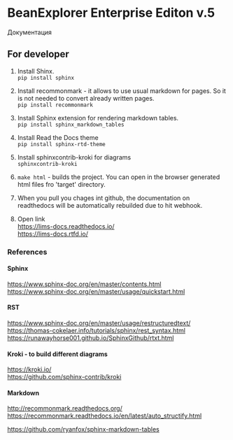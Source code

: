 # BeanExplorer Enterprise Editon v.5
Документация

## For developer

1. Install Shinx.
<br/>```pip install sphinx```

2. Install recommonmark - it allows to use usual markdown for pages.
So it is not needed to convert already written pages.
<br/>```pip install recommonmark```

3. Install  Sphinx extension for rendering markdown tables.
<br/>```pip install sphinx_markdown_tables```

4. Install Read the Docs theme
<br/>```pip install sphinx-rtd-theme```

5. Install sphinxcontrib-kroki for diagrams
<br/>```sphinxcontrib-kroki```

6. ```make html``` - builds the project.
You can open in the browser generated html files fro 'target' directory.

7. When you pull you chages int github, the documentation on readthedocs will be automatically rebuilded due to hit webhook.

8. Open link
<br/>https://lims-docs.readthedocs.io/
<br/>https://lims-docs.rtfd.io/


### References 

#### Sphinx
https://www.sphinx-doc.org/en/master/contents.html
<br/>https://www.sphinx-doc.org/en/master/usage/quickstart.html

#### RST
https://www.sphinx-doc.org/en/master/usage/restructuredtext/
<br/>https://thomas-cokelaer.info/tutorials/sphinx/rest_syntax.html
<br/>https://runawayhorse001.github.io/SphinxGithub/rtxt.html

#### Kroki - to build different diagrams
https://kroki.io/
<br/>https://github.com/sphinx-contrib/kroki

#### Markdown 
http://recommonmark.readthedocs.org/
<br/>https://recommonmark.readthedocs.io/en/latest/auto_structify.html

https://github.com/ryanfox/sphinx-markdown-tables
